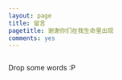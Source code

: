 ```yaml
---
layout: page
title: 留言
pagetitle: 谢谢你们在我生命里出现
comments: yes
---
```


<a href="http://imgur.com/qZ55W"><img src="http://i.imgur.com/qZ55W.png" alt="" title="Hosted by imgur.com" /></a>

Drop some words :P
